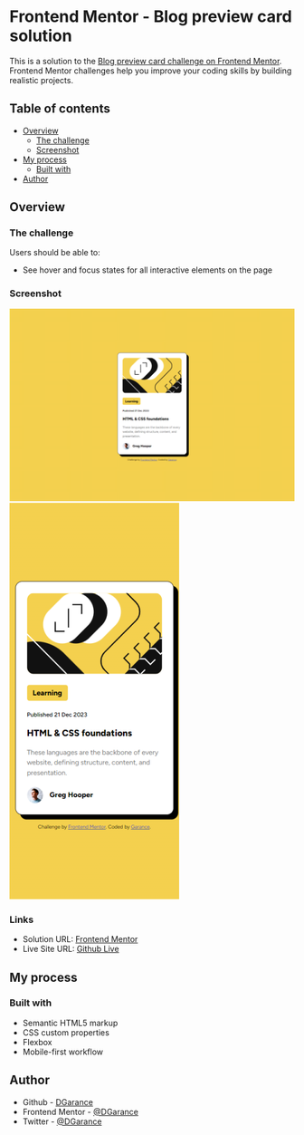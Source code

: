 # Frontend Mentor - Blog preview card solution

This is a solution to the
[Blog preview card challenge on Frontend Mentor](https://www.frontendmentor.io/challenges/blog-preview-card-ckPaj01IcS).
Frontend Mentor challenges help you improve your coding skills by building realistic projects.

## Table of contents

- [Overview](#overview)
  - [The challenge](#the-challenge)
  - [Screenshot](#screenshot)
- [My process](#my-process)
  - [Built with](#built-with)
- [Author](#author)

## Overview

### The challenge

Users should be able to:

- See hover and focus states for all interactive elements on the page

### Screenshot

![Desktop Screenshot](./screenshots/desktop-screenshot.png)
![Mobile Screenshot](./screenshots/mobile-screenshot.png)

### Links

- Solution URL: [Frontend Mentor](https://www.frontendmentor.io/solutions/blogpreview-card-html-css-uyuxqsH6JY)
- Live Site URL: [Github Live](https://dgarance.github.io/blog-preview-card/)

## My process

### Built with

- Semantic HTML5 markup
- CSS custom properties
- Flexbox
- Mobile-first workflow

## Author

- Github - [DGarance](https://github.com/DGarance)
- Frontend Mentor - [@DGarance](https://www.frontendmentor.io/profile/DGarance)
- Twitter - [@DGarance](https://twitter.com/Akane9721)
